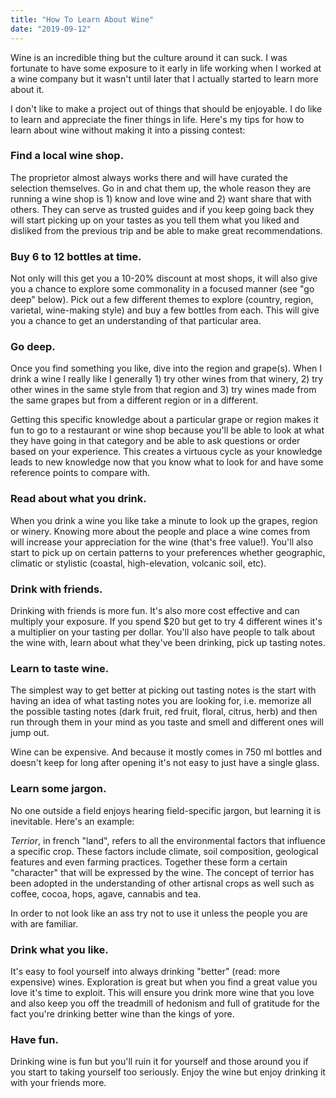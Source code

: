 ```yaml
---
title: "How To Learn About Wine"
date: "2019-09-12"
---
```


Wine is an incredible thing but the culture around it can suck. I was fortunate to have some exposure to it early in life working when I worked at a wine company but it wasn't until later that I actually started to learn more about it.

I don't like to make a project out of things that should be enjoyable. I do like to learn and appreciate the finer things in life. Here's my tips for how to learn about wine without making it into a pissing contest:

### Find a local wine shop.

The proprietor almost always works there and will have curated the selection themselves. Go in and chat them up, the whole reason they are running a wine shop is 1) know and love wine and 2) want share that with others. They can serve as trusted guides and if you keep going back they will start picking up on your tastes as you tell them what you liked and disliked from the previous trip and be able to make great recommendations.

### Buy 6 to 12 bottles at time.

Not only will this get you a 10-20% discount at most shops, it will also give you a chance to explore some commonality in a focused manner (see "go deep" below). Pick out a few different themes to explore (country, region, varietal, wine-making style) and buy a few bottles from each. This will give you a chance to get an understanding of that particular area.

### Go deep.

Once you find something you like, dive into the region and grape(s). When I drink a wine I really like I generally 1) try other wines from that winery, 2) try other wines in the same style from that region and 3) try wines made from the same grapes but from a different region or in a different.

Getting this specific knowledge about a particular grape or region makes it fun to go to a restaurant or wine shop because you'll be able to look at what they have going in that category and be able to ask questions or order based on your experience. This creates a virtuous cycle as your knowledge leads to new knowledge now that you know what to look for and have some reference points to compare with.

### Read about what you drink.

When you drink a wine you like take a minute to look up the grapes, region or winery. Knowing more about the people and place a wine comes from will increase your appreciation for the wine (that's free value!). You'll also start to pick up on certain patterns to your preferences whether geographic, climatic or stylistic (coastal, high-elevation, volcanic soil, etc).

### Drink with friends.

Drinking with friends is more fun. It's also more cost effective and can multiply your exposure. If you spend $20 but get to try 4 different wines it's a multiplier on your tasting per dollar. You'll also have people to talk about the wine with, learn about what they've been drinking, pick up tasting notes.

### Learn to taste wine.

The simplest way to get better at picking out tasting notes is the start with having an idea of what tasting notes you are looking for, i.e. memorize all the possible tasting notes (dark fruit, red fruit, floral, citrus, herb) and then run through them in your mind as you taste and smell and different ones will jump out.

Wine can be expensive. And because it mostly comes in 750 ml bottles and doesn't keep for long after opening it's not easy to just have a single glass.

### Learn some jargon.

No one outside a field enjoys hearing field-specific jargon, but learning it is inevitable. Here's an example:

*Terrior*, in french "land", refers to all the environmental factors that influence a specific crop. These factors include climate, soil composition, geological features and even farming practices. Together these form a certain "character" that will be expressed by the wine. The concept of terrior has been adopted in the understanding of other artisnal crops as well such as coffee, cocoa, hops, agave, cannabis and tea.

In order to not look like an ass try not to use it unless the people you are with are familiar.

### Drink what you like.

It's easy to fool yourself into always drinking "better" (read: more expensive) wines. Exploration is great but when you find a great value you love it's time to exploit. This will ensure you drink more wine that you love and also keep you off the treadmill of hedonism and full of gratitude for the fact you're drinking better wine than the kings of yore.

### Have fun.

Drinking wine is fun but you'll ruin it for yourself and those around you if you start to taking yourself too seriously. Enjoy the wine but enjoy drinking it with your friends more.
